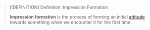 >[!DEFINITION] Definition: Impression Formation
>
>**Impression formation** is the process of forming an initial [attitude](Attitude.md) towards something when we encounter it for the first time.
>